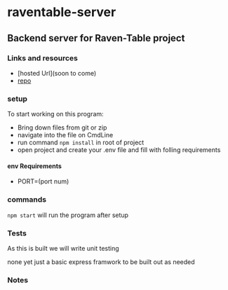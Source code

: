 # raventable-server

## Backend server for Raven-Table project

### Links and resources

- [hosted Url](soon to come)
- [repo](https://github.com/M-Ravenmoore/raventable-server)


### setup

To start working on this program:

- Bring down files from git or zip
- navigate into the file on CmdLine
- run command `npm install` in root of project
- open project and create your .env file and fill with folling requirements

#### env Requirements
 - PORT=(port num)

### commands
 `npm start` will run the program after setup

 <!-- npm test -->

### Tests
As this is built we will write unit testing


none yet just a basic express framwork to be built out as needed

### Notes